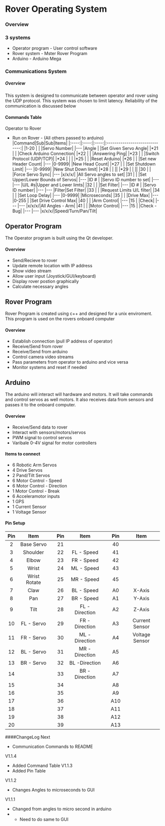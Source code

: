 # Rover Operating System

### Overview

### 3 systems
* Operator program  - User control software
* Rover system - Mster Rover Program
* Arduino - Arduino Mega

### Communications System

##### Overview
This system is designed to communicate between operator and rover using the UDP protocol. This system was chosen to limit latency.
Reliability of the communication is discussed below

#### Commands Table
Operator to Rover
* Run on Rover - (All others passed to arduino)
|Command|Sub|Sub|Items|
|:----:|:----:|:----:|:------------------------------:|
|1-20  |      |      |Servo Number|
|---   |Angle |      |Set Given Servo Angle|
|*21   |      |      |Check Arduino Connection|
|*22   |      |      |Answering Ping|
|*23   |      |      |Switch Protocol (UDP/TCP)|
|*24   |      |      |
|*25   |      |      |Reset Arduino|
|*26   |      |      |Set new Header Count|
|---   |0-9999|      |New Head Count|
|*27   |      |      |Set Shutdown Limit|
|---   |0-9999|      |New Shut Down limit|
|*28   |      |      ||
|*29   |      |      ||
|30    |      |      |Force Servo Sync|
|---   |x/x/x/|      |All Servo angles to set|
|31    |      |      |Set Upper/Lower Bounds of Servos|
|---   |ID #  |      |Servo ID number to set|
|---   |---   |U/L #s|Upper and Lower limts|
|32    |      |      |Set Filter|
|---   |ID #  |      |Servo ID number|
|---   |---   |Filter|Set Filter|
|33    |      |      |Request Limits U/L filter|
|34    |      |      |Set Loop Delay|
|---   |0-9999|      |Microseconds|
|35    |      |      |Drive Max|
|---   |0-255 |      |Set Drive Control Max|
|40    |      |      |Arm Control|
|---   |15    |      |Check|
|---   |---   |x/x/x/|All Angles - Arm|
|41    |      |      |Motor Control|
|---   |15    |      |Check - Bug|
|---   |---   |x/x/x/|Speed/Turn/Pan/Tilt|






## Operator Program

The Operator program is built using the Qt developer.

#### Overview
* Send/Recieve to rover
* Update remote location with IP address 
* Show video stream
* Allow user input (Joystick/GUI/keyboard)
* Display rover postion graphically
* Calculate necessary angles



## Rover Program

Rover Program is created using c++ and designed for a unix enviroment. This program is used on the rovers onboard computer

#### Overview
* Establish connection (pull IP address of operator)
* Receive/Send from rover
* Receive/Send from arduino
* Control camera video streams
* Pass parameters from operator to arduino and vice versa
* Monitor systems and reset if needed



## Arduino

The arduino will interact will hardware and motors. It will take commands and control servos as well motors. 
It also receives data from sensors and passes it to the onboard computer.

#### Overview
* Receive/Send data to rover
* Interact with sensors/motors/servos
* PWM signal to control servos
* Varibale 0-4V signal for motor controllers

#### Items to connect
* 6 Robotic Arm Servos
* 4 Drive Servos
* 2 Pand/Tilt Servos
* 6 Motor Control - Speed
* 6 Motor Control - Direction
* 1 Motor Control - Break
* 6 Acceleramotor inputs
* 1 GPS
* 1 Current Sensor
* 1 Voltage Sensor

#### Pin Setup
| Pin | Item || Pin | Item || Pin | Item |
|:----:|:--------------:|:-:|:----:|:--------------:|:-:|:----:|:--------------:|
|2| Base Servo  ||21|  ||40|  |
|3| Shoulder    ||22| FL - Speed    ||41|  |
|4| Elbow       ||23| FR - Speed    ||42|  |
|5| Wrist       ||24| ML - Speed    ||43|  |
|6| Wrist Rotate||25| MR - Speed    ||45|  |
|7| Claw        ||26| BL - Speed    ||A0| X-Axis  |
|8| Pan         ||27| BR - Speed    ||A1| Y-Axis |
|9| Tilt        ||28| FL - Direction||A2| Z-Axis |
|10| FL - Servo ||29| FR - Direction||A3| Current Sensor |
|11| FR - Servo ||30| ML - Direction||A4| Voltage Sensor |
|12| BL - Servo ||31| MR - Direction||A5|  |
|13| BR - Servo ||32| BL  -Direction||A6|  |
|14| ||33| BR - Direction||A7|  |
|15| ||34|  ||A8|  |
|16| ||35|  ||A9|  |
|17| ||36|  ||A10|  |
|18| ||37|  ||A11|  |
|19| ||38|  ||A12|  |
|20| ||39|  ||A13|  |



####ChangeLog
Next
* Communication Commands to README

V1.1.4
* Added Command Table
V1.1.3
* Added Pin Table

V1.1.2
* Changes Angles to microseconds to GUI

V1.1.1
* Changed from angles to micro second in arduino
* * Need to do same to GUI

